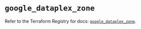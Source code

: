 # `google_dataplex_zone`

Refer to the Terraform Registry for docs: [`google_dataplex_zone`](https://registry.terraform.io/providers/hashicorp/google/6.48.0/docs/resources/dataplex_zone).
